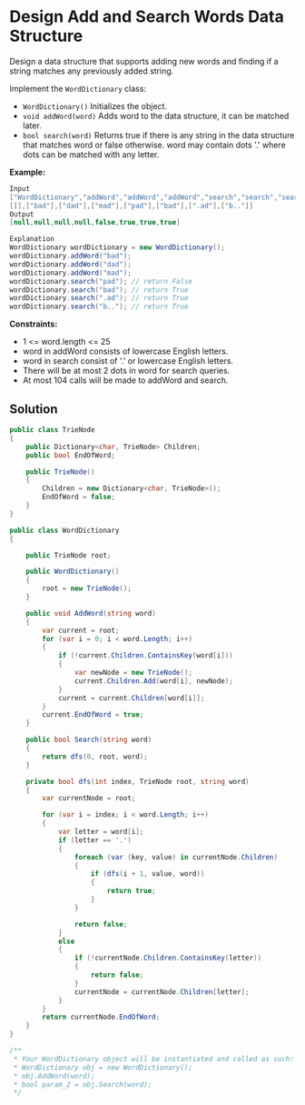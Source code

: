 # Design Add and Search Words Data Structure
Design a data structure that supports adding new words and finding if a string matches any previously added string.

Implement the `WordDictionary` class:

- `WordDictionary()` Initializes the object.
- `void addWord(word)` Adds word to the data structure, it can be matched later.
- `bool search(word)` Returns true if there is any string in the data structure that matches word or false otherwise. word may contain dots '.' where dots can be matched with any letter.
 

**Example:**
```csharp
Input
["WordDictionary","addWord","addWord","addWord","search","search","search","search"]
[[],["bad"],["dad"],["mad"],["pad"],["bad"],[".ad"],["b.."]]
Output
[null,null,null,null,false,true,true,true]

Explanation
WordDictionary wordDictionary = new WordDictionary();
wordDictionary.addWord("bad");
wordDictionary.addWord("dad");
wordDictionary.addWord("mad");
wordDictionary.search("pad"); // return False
wordDictionary.search("bad"); // return True
wordDictionary.search(".ad"); // return True
wordDictionary.search("b.."); // return True
``` 

**Constraints:**

- 1 <= word.length <= 25
- word in addWord consists of lowercase English letters.
- word in search consist of '.' or lowercase English letters.
- There will be at most 2 dots in word for search queries.
- At most 104 calls will be made to addWord and search.

## Solution 

```csharp
public class TrieNode
{
    public Dictionary<char, TrieNode> Children;
    public bool EndOfWord;

    public TrieNode()
    {
        Children = new Dictionary<char, TrieNode>();
        EndOfWord = false;
    }
}

public class WordDictionary
{

    public TrieNode root;

    public WordDictionary()
    {
        root = new TrieNode();
    }

    public void AddWord(string word)
    {
        var current = root;
        for (var i = 0; i < word.Length; i++)
        {
            if (!current.Children.ContainsKey(word[i]))
            {
                var newNode = new TrieNode();
                current.Children.Add(word[i], newNode);
            }
            current = current.Children[word[i]];
        }
        current.EndOfWord = true;
    }

    public bool Search(string word)
    {
        return dfs(0, root, word);
    }

    private bool dfs(int index, TrieNode root, string word)
    {
        var currentNode = root;

        for (var i = index; i < word.Length; i++)
        {
            var letter = word[i];
            if (letter == '.')
            {
                foreach (var (key, value) in currentNode.Children)
                {
                    if (dfs(i + 1, value, word))
                    {
                        return true;
                    }
                }

                return false;
            }
            else
            {
                if (!currentNode.Children.ContainsKey(letter))
                {
                    return false;
                }
                currentNode = currentNode.Children[letter];
            }
        }
        return currentNode.EndOfWord;
    }
}

/**
 * Your WordDictionary object will be instantiated and called as such:
 * WordDictionary obj = new WordDictionary();
 * obj.AddWord(word);
 * bool param_2 = obj.Search(word);
 */
```